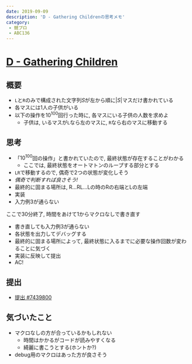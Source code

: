 ```yaml
---
date: 2019-09-09
description: 'D - Gathering Childrenの思考メモ'
category:
 - 競プロ
 - ABC136
---
```


# [D - Gathering Children](https://atcoder.jp/contests/abc136/tasks/abc136_d)
## 概要
 - `L`と`R`のみで構成された文字列$S$が左から順に$|S|$マスだけ書かれている
 - 各マスには1人の子供がいる
 - 以下の操作を$10^100$回行った時に, 各マスにいる子供の人数を求めよ
   - 子供は, いるマスが`L`なら左のマスに, `R`なら右のマスに移動する

## 思考
 - 「$10^100$回の操作」と書かれていたので, 最終状態が存在することがわかる
   - ここでは, 最終状態をオートマトンのループする部分とする
 - `LR`で移動するので, 偶奇で2つの状態が変化しそう
 - *偶奇で判断すれば良さそう!*
 - 最終的に固まる場所は, R...RL...Lの時のRの右端とLの左端
 - 実装
 - 入力例3が通らない

ここで30分終了, 時間をあけて1からマクロなしで書き直す

 - 書き直しても入力例3が通らない
 - 各状態を出力してデバッグする
 - 最終的に固まる場所によって, 最終状態に入るまでに必要な操作回数が変わることに気づく
 - 実装に反映して提出
 - AC!

## 提出
 - [提出 #7439800](https://atcoder.jp/contests/abc136/submissions/7439800)

## 気づいたこと
 - マクロなしの方が合っているかもしれない
   - 時間はかかるがコードが読みやすくなる
   - 綺麗に書こうとする(ホントか?)
 - debug用のマクロはあった方が良さそう
